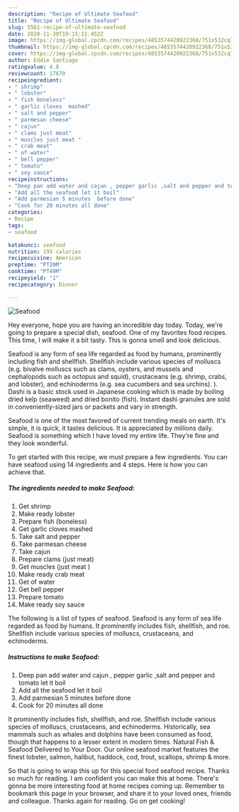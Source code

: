 ```yaml
---
description: "Recipe of Ultimate Seafood"
title: "Recipe of Ultimate Seafood"
slug: 5561-recipe-of-ultimate-seafood
date: 2020-11-30T19:15:11.452Z
image: https://img-global.cpcdn.com/recipes/4853574420922368/751x532cq70/seafood-recipe-main-photo.jpg
thumbnail: https://img-global.cpcdn.com/recipes/4853574420922368/751x532cq70/seafood-recipe-main-photo.jpg
cover: https://img-global.cpcdn.com/recipes/4853574420922368/751x532cq70/seafood-recipe-main-photo.jpg
author: Eddie Santiago
ratingvalue: 4.8
reviewcount: 17670
recipeingredient:
- " shrimp"
- " lobster"
- " fish boneless"
- " garlic cloves  mashed"
- " salt and pepper"
- " parmesan cheese"
- " cajun"
- " clams just meat"
- " muscles just meat "
- " crab meat"
- " of water"
- " bell pepper"
- " tomato"
- " soy sauce"
recipeinstructions:
- "Deep pan add water and cajun , pepper garlic ,salt and pepper and tomato let it boil"
- "Add all the seafood let it boil"
- "Add parmesian 5 minutes  before done"
- "Cook for 20 minutes all done"
categories:
- Recipe
tags:
- seafood

katakunci: seafood 
nutrition: 193 calories
recipecuisine: American
preptime: "PT20M"
cooktime: "PT49M"
recipeyield: "1"
recipecategory: Dinner

---
```



![Seafood](https://img-global.cpcdn.com/recipes/4853574420922368/751x532cq70/seafood-recipe-main-photo.jpg)

Hey everyone, hope you are having an incredible day today. Today, we're going to prepare a special dish, seafood. One of my favorites food recipes. This time, I will make it a bit tasty. This is gonna smell and look delicious.

Seafood is any form of sea life regarded as food by humans, prominently including fish and shellfish. Shellfish include various species of molluscs (e.g. bivalve molluscs such as clams, oysters, and mussels and cephalopods such as octopus and squid), crustaceans (e.g. shrimp, crabs, and lobster), and echinoderms (e.g. sea cucumbers and sea urchins). ). Dashi is a basic stock used in Japanese cooking which is made by boiling dried kelp (seaweed) and dried bonito (fish). Instant dashi granules are sold in conveniently-sized jars or packets and vary in strength.

Seafood is one of the most favored of current trending meals on earth. It's simple, it is quick, it tastes delicious. It is appreciated by millions daily. Seafood is something which I have loved my entire life. They're fine and they look wonderful.


To get started with this recipe, we must prepare a few ingredients. You can have seafood using 14 ingredients and 4 steps. Here is how you can achieve that.

<!--inarticleads1-->

##### The ingredients needed to make Seafood:

1. Get  shrimp
1. Make ready  lobster
1. Prepare  fish (boneless)
1. Get  garlic cloves  mashed
1. Take  salt and pepper
1. Take  parmesan cheese
1. Take  cajun
1. Prepare  clams (just meat)
1. Get  muscles (just meat )
1. Make ready  crab meat
1. Get  of water
1. Get  bell pepper
1. Prepare  tomato
1. Make ready  soy sauce


The following is a list of types of seafood. Seafood is any form of sea life regarded as food by humans. It prominently includes fish, shellfish, and roe. Shellfish include various species of molluscs, crustaceans, and echinoderms. 

<!--inarticleads2-->

##### Instructions to make Seafood:

1. Deep pan add water and cajun , pepper garlic ,salt and pepper and tomato let it boil
1. Add all the seafood let it boil
1. Add parmesian 5 minutes  before done
1. Cook for 20 minutes all done


It prominently includes fish, shellfish, and roe. Shellfish include various species of molluscs, crustaceans, and echinoderms. Historically, sea mammals such as whales and dolphins have been consumed as food, though that happens to a lesser extent in modern times. Natural Fish &amp; Seafood Delivered to Your Door. Our online seafood market features the finest lobster, salmon, halibut, haddock, cod, trout, scallops, shrimp &amp; more. 

So that is going to wrap this up for this special food seafood recipe. Thanks so much for reading. I am confident you can make this at home. There's gonna be more interesting food at home recipes coming up. Remember to bookmark this page in your browser, and share it to your loved ones, friends and colleague. Thanks again for reading. Go on get cooking!

